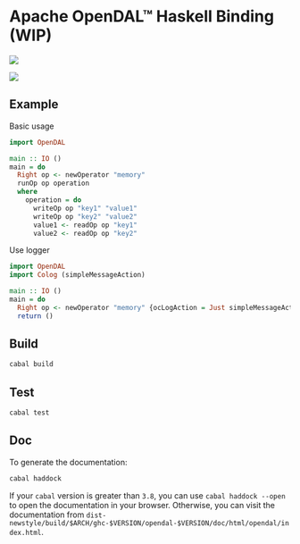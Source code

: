 # Apache OpenDAL™ Haskell Binding (WIP)

![](https://img.shields.io/badge/status-unreleased-red)

![](https://github.com/apache/incubator-opendal/assets/5351546/87bbf6e5-f19e-449a-b368-3e283016c887)

## Example

Basic usage

```haskell
import OpenDAL

main :: IO ()
main = do
  Right op <- newOperator "memory"
  runOp op operation
  where
    operation = do
      writeOp op "key1" "value1"
      writeOp op "key2" "value2"
      value1 <- readOp op "key1"
      value2 <- readOp op "key2"
```

Use logger

```haskell
import OpenDAL
import Colog (simpleMessageAction)

main :: IO ()
main = do
  Right op <- newOperator "memory" {ocLogAction = Just simpleMessageAction}
  return ()
```

## Build

```bash
cabal build
```

## Test

```bash
cabal test
```

## Doc

To generate the documentation:

```bash
cabal haddock
```

If your `cabal` version is greater than `3.8`, you can use `cabal haddock --open` to open the documentation in your browser. Otherwise, you can visit the documentation from `dist-newstyle/build/$ARCH/ghc-$VERSION/opendal-$VERSION/doc/html/opendal/index.html`.
